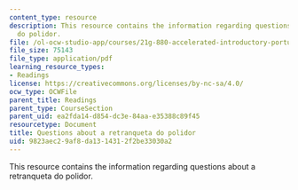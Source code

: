 ```yaml
---
content_type: resource
description: This resource contains the information regarding questions about a retranqueta
  do polidor.
file: /ol-ocw-studio-app/courses/21g-880-accelerated-introductory-portuguese-for-spanish-speakers-fall-2013/9823aec29af8da1314312f2be33030a2_MIT21G_880F13_readquest4.pdf
file_size: 75143
file_type: application/pdf
learning_resource_types:
- Readings
license: https://creativecommons.org/licenses/by-nc-sa/4.0/
ocw_type: OCWFile
parent_title: Readings
parent_type: CourseSection
parent_uid: ea2fda14-d854-dc3e-84aa-e35388c89f45
resourcetype: Document
title: Questions about a retranqueta do polidor
uid: 9823aec2-9af8-da13-1431-2f2be33030a2
---
```

This resource contains the information regarding questions about a retranqueta do polidor.
